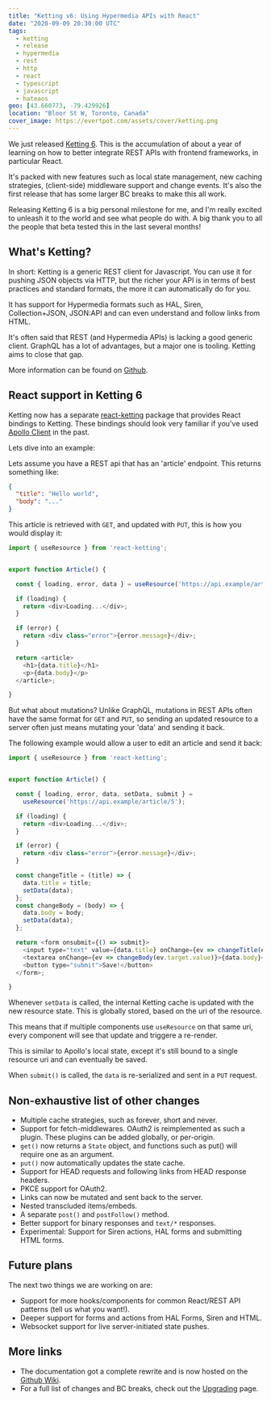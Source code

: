 ```yaml
---
title: "Ketting v6: Using Hypermedia APIs with React"
date: "2020-09-09 20:30:00 UTC"
tags:
  - ketting
  - release
  - hypermedia
  - rest
  - http
  - react
  - typescript
  - javascript
  - hateaos
geo: [43.660773, -79.429926]
location: "Bloor St W, Toronto, Canada"
cover_image: https://evertpot.com/assets/cover/ketting.png
---
```


We just released [Ketting 6][1]. This is the accumulation of about a year
of learning on how to better integrate REST APIs with frontend frameworks,
in particular React.

It's packed with new features such as local state management, new caching
strategies, (client-side) middleware support and change events. It's also
the first release that has some larger BC breaks to make this all work.

Releasing Ketting 6 is a big personal milestone for me, and I'm really excited
to unleash it to the world and see what people do with. A big thank you to
all the people that beta tested this in the last several months!

What's Ketting?
---------------

In short: Ketting is a generic REST client for Javascript. You can use it
for pushing JSON objects via HTTP, but the richer your API is in terms of
best practices and standard formats, the more it can automatically do for
you.

It has support for Hypermedia formats such as HAL, Siren, Collection+JSON,
JSON:API and can even understand and follow links from HTML.

It's often said that REST (and Hypermedia APIs) is lacking a good generic
client. GraphQL has a lot of advantages, but a major one is tooling.
Ketting aims to close that gap.

More information can be found on [Github][1].


React support in Ketting 6
--------------------------

Ketting now has a separate [react-ketting][2] package that provides React
bindings to Ketting. These bindings should look very familiar if you've
used [Apollo Client][3] in the past.

Lets dive into an example:

Lets assume you have a REST api that has an 'article' endpoint. This returns
something like:

```json
{
  "title": "Hello world",
  "body": "..."
}
```

This article is retrieved with `GET`, and updated with `PUT`, this is how
you would display it:

```javascript
import { useResource } from 'react-ketting';


export function Article() {

  const { loading, error, data } = useResource('https://api.example/article/5');

  if (loading) {
    return <div>Loading...</div>;
  }

  if (error) {
    return <div class="error">{error.message}</div>;
  }

  return <article>
    <h1>{data.title}</h1>
    <p>{data.body}</p>
  </article>;

}
```

But what about mutations? Unlike GraphQL, mutations in REST APIs often have
the same format for `GET` and `PUT`, so sending an updated resource to a
server often just means mutating your 'data' and sending it back.

The following example would allow a user to edit an article and send it back:

```javascript
import { useResource } from 'react-ketting';


export function Article() {

  const { loading, error, data, setData, submit } = 
    useResource('https://api.example/article/5');

  if (loading) {
    return <div>Loading...</div>;
  }

  if (error) {
    return <div class="error">{error.message}</div>;
  }

  const changeTitle = (title) => {
    data.title = title;
    setData(data);
  };
  const changeBody = (body) => {
    data.body = body;
    setData(data);
  };

  return <form onsubmit={() => submit}>
    <input type="text" value={data.title} onChange={ev => changeTitle(ev.target.value)  />
    <textarea onChange={ev => changeBody(ev.target.value)}>{data.body}</textarea>
    <button type="submit">Save!</button>
  </form>;

}
```

Whenever `setData` is called, the internal Ketting cache is updated with the new
resource state. This is globally stored, based on the uri of the resource.

This means that if multiple components use `useResource` on that same uri,
every component will see that update and triggere a re-render.

This is similar to Apollo's local state, except it's still bound to a single
resource uri and can eventually be saved.

When `submit()` is called, the `data` is re-serialized and sent in a `PUT`
request.

Non-exhaustive list of other changes
------------------------------------

* Multiple cache strategies, such as forever, short and never.
* Support for fetch-middlewares. OAuth2 is reimplemented as such a plugin.
  These plugins can be added globally, or per-origin.
* `get()` now returns a `State` object, and functions such as put() will require
  one as an argument.
* `put()` now automatically updates the state cache.
* Support for HEAD requests and following links from HEAD response headers.
* PKCE support for OAuth2.
* Links can now be mutated and sent back to the server.
* Nested transcluded items/embeds.
* A separate `post()` and `postFollow()` method.
* Better support for binary responses and `text/*` responses.
* Experimental: Support for Siren actions, HAL forms and submitting HTML forms.

Future plans
------------

The next two things we are working on are:

* Support for more hooks/components for common React/REST API patterns
  (tell us what you want!).
* Deeper support for forms and actions from HAL Forms, Siren and HTML.
* Websocket support for live server-initiated state pushes.

More links
----------

* The documentation got a complete rewrite and is now hosted on the
  [Github Wiki][5].
* For a full list of changes and BC breaks, check out the [Upgrading][4] page.


[1]: https://github.com/badgateway/ketting/
[2]: https://github.com/badgateway/react-ketting
[3]: https://www.apollographql.com/docs/react/
[4]: https://github.com/badgateway/ketting/wiki/Upgrading
[5]: https://github.com/badgateway/ketting/wiki
